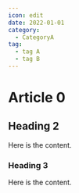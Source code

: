```yaml
---
icon: edit
date: 2022-01-01
category:
  - CategoryA
tag:
  - tag A
  - tag B
---
```


# Article 0

## Heading 2

Here is the content.

### Heading 3

Here is the content.
